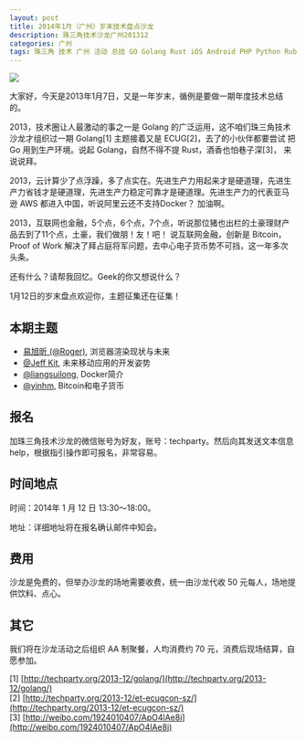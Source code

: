 ```yaml
---
layout: post
title: 2014年1月（广州）岁末技术盘点沙龙
description: 珠三角技术沙龙广州201312
categories: 广州
tags: 珠三角 技术 广州 活动 总结 GO Golang Rust iOS Android PHP Python Ruby Rails Java MongoDB Redis PostgreSQL Linux, OSX
---
```

![](http://blog.ad-tech.com/wp-content/uploads/2013/03/enjoying_party_vector-1920x1200-470x260.jpg)

大家好，今天是2013年1月7日，又是一年岁末，循例是要做一期年度技术总结的。

2013，技术圈让人最激动的事之一是 Golang 的广泛运用，这不咱们珠三角技术
沙龙才组织过一期 Golang[1] 主题接着又是 ECUG[2]，去了的小伙伴都要尝试
把 Go 用到生产环境。说起 Golang，自然不得不提 Rust，酒香也怕巷子深[3]，
来说说拜。

2013，云计算少了点浮躁，多了点实在。先进生产力用起来才是硬道理，先进生
产力省钱才是硬道理，先进生产力稳定可靠才是硬道理。先进生产力的代表亚马
逊 AWS 都进入中国，听说阿里云还不支持Docker？ 加油啊。

2013，互联网也金融，5个点，6个点，7个点，听说那位猪也出栏的土豪理财产
品去到了11个点，土豪，我们做朋！友！吧！ 说互联网金融，创新是 Bitcoin，
Proof of Work 解决了拜占庭将军问题，去中心电子货币势不可挡，这一年多次
头条。

还有什么？请帮我回忆。Geek的你又想说什么？


1月12日的岁末盘点欢迎你，主题征集还在征集！



本期主题
--------

 - [易旭昕 (@Roger)](http://weibo.com/roger2yi), 浏览器渲染现状与未来
 - [@Jeff Kit](http://weibo.com/jeffjie), 未来移动应用的开发姿势
 - [@liangsuilong](http://weibo.com/liangsuilong), Docker简介
 - [@yinhm](http://weibo.com/yinhm), Bitcoin和电子货币


报名
----
加珠三角技术沙龙的微信账号为好友，账号：techparty。然后向其发送文本信息 help，根据指引操作即可报名，非常容易。

时间地点
----------

时间：2014年 1 月 12 日 13:30～18:00。

地址：详细地址将在报名确认邮件中知会。

费用
------
沙龙是免费的，但举办沙龙的场地需要收费，统一由沙龙代收 50 元每人，场地提供饮料、点心。

其它
-------
我们将在沙龙活动之后组织 AA 制聚餐，人均消费约 70 元，消费后现场结算，自愿参加。


[1] [http://techparty.org/2013-12/golang/](http://techparty.org/2013-12/golang/)   
[2] [http://techparty.org/2013-12/et-ecugcon-sz/](http://techparty.org/2013-12/et-ecugcon-sz/)   
[3] [http://weibo.com/1924010407/ApO4lAe8i](http://weibo.com/1924010407/ApO4lAe8i)
